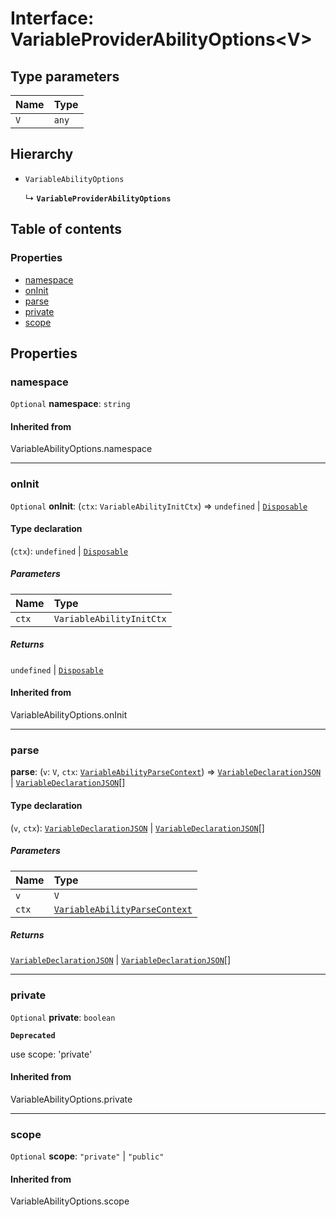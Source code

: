 # Interface: VariableProviderAbilityOptions\<V>

## Type parameters

| Name | Type |
| :------ | :------ |
| `V` | `any` |

## Hierarchy

* `VariableAbilityOptions`

  ↳ **`VariableProviderAbilityOptions`**

## Table of contents

### Properties

* [namespace](/auto-docs/editor/interfaces/VariableProviderAbilityOptions.md#namespace)
* [onInit](/auto-docs/editor/interfaces/VariableProviderAbilityOptions.md#oninit)
* [parse](/auto-docs/editor/interfaces/VariableProviderAbilityOptions.md#parse)
* [private](/auto-docs/editor/interfaces/VariableProviderAbilityOptions.md#private)
* [scope](/auto-docs/editor/interfaces/VariableProviderAbilityOptions.md#scope)

## Properties

### namespace

`Optional` **namespace**: `string`

#### Inherited from

VariableAbilityOptions.namespace

***

### onInit

`Optional` **onInit**: (`ctx`: `VariableAbilityInitCtx`) => `undefined` | [`Disposable`](/auto-docs/editor/interfaces/Disposable-1.md)

#### Type declaration

(`ctx`): `undefined` | [`Disposable`](/auto-docs/editor/interfaces/Disposable-1.md)

##### Parameters

| Name | Type |
| :------ | :------ |
| `ctx` | `VariableAbilityInitCtx` |

##### Returns

`undefined` | [`Disposable`](/auto-docs/editor/interfaces/Disposable-1.md)

#### Inherited from

VariableAbilityOptions.onInit

***

### parse

**parse**: (`v`: `V`, `ctx`: [`VariableAbilityParseContext`](/auto-docs/editor/interfaces/VariableAbilityParseContext.md)) => [`VariableDeclarationJSON`](/auto-docs/editor/types/VariableDeclarationJSON.md) | [`VariableDeclarationJSON`](/auto-docs/editor/types/VariableDeclarationJSON.md)\[]

#### Type declaration

(`v`, `ctx`): [`VariableDeclarationJSON`](/auto-docs/editor/types/VariableDeclarationJSON.md) | [`VariableDeclarationJSON`](/auto-docs/editor/types/VariableDeclarationJSON.md)\[]

##### Parameters

| Name | Type |
| :------ | :------ |
| `v` | `V` |
| `ctx` | [`VariableAbilityParseContext`](/auto-docs/editor/interfaces/VariableAbilityParseContext.md) |

##### Returns

[`VariableDeclarationJSON`](/auto-docs/editor/types/VariableDeclarationJSON.md) | [`VariableDeclarationJSON`](/auto-docs/editor/types/VariableDeclarationJSON.md)\[]

***

### private

`Optional` **private**: `boolean`

**`Deprecated`**

use scope: 'private'

#### Inherited from

VariableAbilityOptions.private

***

### scope

`Optional` **scope**: `"private"` | `"public"`

#### Inherited from

VariableAbilityOptions.scope
